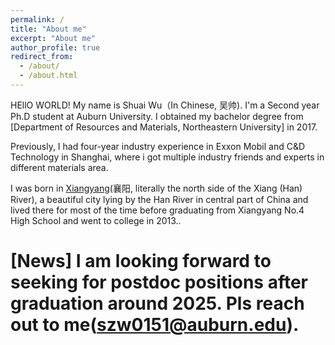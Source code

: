 ```yaml
---
permalink: /
title: "About me"
excerpt: "About me"
author_profile: true
redirect_from: 
  - /about/
  - /about.html
---
```


HEllO WORLD! My name is Shuai Wu（In Chinese, 吴帅). I'm a Second year Ph.D student at Auburn University. I obtained my bachelor degree from [Department of Resources and Materials, Northeastern University] in 2017.

Previously, I had four-year industry experience in Exxon Mobil and C&D Technology in Shanghai, where i got multiple industry friends and experts in different materials area.

I was born in [Xiangyang](https://en.wikipedia.org/wiki/Xiangyang)(襄阳, literally the north side of the Xiang (Han) River), a beautiful city lying by the Han River in central part of China and lived there for most of the time before graduating from Xiangyang No.4 High School and went to college in 2013..

[News] I am looking forward to seeking for postdoc positions after graduation around 2025. Pls reach out to me(szw0151@auburn.edu).
======
